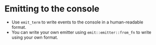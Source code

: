 # Emitting to the console

- Use `emit_term` to write events to the console in a human-readable format.
- You can write your own emitter using `emit::emitter::from_fn` to write using your own format.
